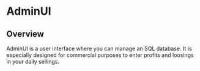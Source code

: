 # AdminUI
## Overview
AdminUI is a user interface where you can manage an SQL database.
It is especially designed for commercial purposes to enter profits and loosings in your daily sellings.
